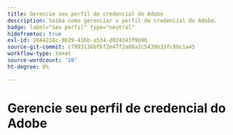 ```yaml
---
title: Gerencie seu perfil de credencial do Adobe
description: Saiba como gerenciar o perfil de credencial do Adobe.
badge: label="Seu perfil" type="neutral"
hidefromtoc: true
exl-id: 2844218c-8b29-416b-a534-d024343f9b96
source-git-commit: c7993136bfbf2e47f2a86a2c5439b33fc88c1a45
workflow-type: tm+mt
source-wordcount: '20'
ht-degree: 0%

---
```


# Gerencie seu perfil de credencial do Adobe
